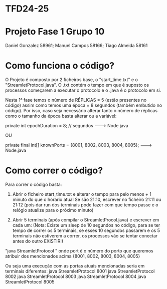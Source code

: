 # TFD24-25

# Projeto Fase 1  Grupo 10  

Daniel Gonzalez 58961; Manuel Campos 58166; Tiago Almeida 58161


# Como funciona o código?

O Projeto é composto por 2 ficheiros base, o "start_time.txt" e o "StreamletProtocol.java".
O .txt contém o tempo em que é suposto os processos começarem a executar o protocolo e o .java é o protocolo em si.

Nesta 1ª fase temos o número de RÉPLICAS = 5 (estão presentes no código) assim como temos uma época = 8 segundos (também embutido no código).
Por isso, caso seja necessário alterar tanto o número de réplicas como o tamanho da época basta alterar ou a variável:

private int epochDuration = 8; // segundos  ---> Node.java

OU

private final int[] knownPorts = {8001, 8002, 8003, 8004, 8005}; ---> Node.java



# Como correr o código?

Para correr o código basta:

1) Abrir o ficheiro start_time.txt e alterar o tempo para pelo menos + 1 minuto do que o horario atual
 Se são 21:10, escrever no ficheiro 21:11 ou 21:12 (pois dar run dos terminais pode fazer com que tempo passe e o relógio atualize para o próximo minuto)

2) Abrir 5 terminais (após compilar o StreamletProcol.java) e escrever em cada um:
(Nota: Existe um sleep de 10 segundos no código, para se ter tempo de correr os 5 terminais, se esses 10 segundos passarem e os 5 terminais não estiverem a correr, os processos vão se tentar conectar antes do outro EXISTIR!)

"java StreamletProtocol <port>"   onde port é o número do porto que queremos atribuir dos mencionados acima {8001, 8002, 8003, 8004, 8005}

Ou seja uma execução com as portas atuais mencionadas seria em terminais diferentes:
java StreamletProtocol 8001
java StreamletProtocol 8002
java StreamletProtocol 8003
java StreamletProtocol 8004
java StreamletProtocol 8005


